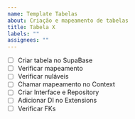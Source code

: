 ```yaml
---
name: Template Tabelas
about: Criação e mapeamento de tabelas
title: Tabela X
labels: ""
assignees: ""
---
```


- [ ] Criar tabela no SupaBase
- [ ] Verificar mapeamento
- [ ] Verificar nuláveis
- [ ] Chamar mapeamento no Context
- [ ] Criar Interface e Repository
- [ ] Adicionar DI no Extensions
- [ ] Verificar FKs
